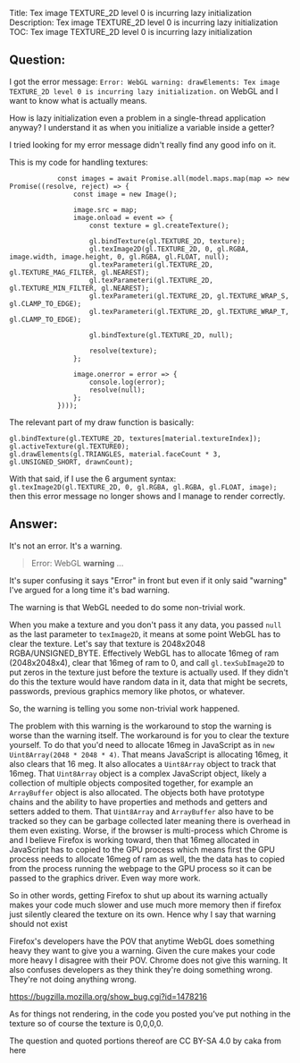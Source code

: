 Title: Tex image TEXTURE_2D level 0 is incurring lazy initialization
Description: Tex image TEXTURE_2D level 0 is incurring lazy initialization
TOC: Tex image TEXTURE_2D level 0 is incurring lazy initialization

## Question:

I got the error message: `Error: WebGL warning: drawElements: Tex image TEXTURE_2D level 0 is incurring lazy initialization.` on WebGL and I want to know what is actually means.

How is lazy initialization even a problem in a single-thread application anyway? I understand it as when you initialize a variable inside a getter?

I tried looking for my error message didn't really find any good info on it.


This is my code for handling textures:

````
            const images = await Promise.all(model.maps.map(map => new Promise((resolve, reject) => {
                const image = new Image();

                image.src = map;
                image.onload = event => {
                    const texture = gl.createTexture();

                    gl.bindTexture(gl.TEXTURE_2D, texture);
                    gl.texImage2D(gl.TEXTURE_2D, 0, gl.RGBA, image.width, image.height, 0, gl.RGBA, gl.FLOAT, null);
                    gl.texParameteri(gl.TEXTURE_2D, gl.TEXTURE_MAG_FILTER, gl.NEAREST);
                    gl.texParameteri(gl.TEXTURE_2D, gl.TEXTURE_MIN_FILTER, gl.NEAREST);
                    gl.texParameteri(gl.TEXTURE_2D, gl.TEXTURE_WRAP_S, gl.CLAMP_TO_EDGE);
                    gl.texParameteri(gl.TEXTURE_2D, gl.TEXTURE_WRAP_T, gl.CLAMP_TO_EDGE);

                    gl.bindTexture(gl.TEXTURE_2D, null);

                    resolve(texture);
                };

                image.onerror = error => {
                    console.log(error);
                    resolve(null);
                };
            })));
````

The relevant part of my draw function is basically:

````
gl.bindTexture(gl.TEXTURE_2D, textures[material.textureIndex]);
gl.activeTexture(gl.TEXTURE0);
gl.drawElements(gl.TRIANGLES, material.faceCount * 3, gl.UNSIGNED_SHORT, drawnCount);
````

With that said, if I use the 6 argument syntax: ` gl.texImage2D(gl.TEXTURE_2D, 0, gl.RGBA, gl.RGBA, gl.FLOAT, image);` then this error message no longer shows and I manage to render correctly.

## Answer:

It's not an error. It's a warning.

> Error: WebGL **warning** ...

It's super confusing it says "Error" in front but even if it only said "warning" I've argued for a long time it's bad warning.

The warning is that WebGL needed to do some non-trivial work. 

When you make a texture and you don't pass it any data, you passed `null` as the last parameter to `texImage2D`, it means at some point WebGL has to clear the texture. Let's say that texture is 2048x2048 RGBA/UNSIGNED_BYTE. Effectively WebGL has to allocate 16meg of ram (2048x2048x4), clear that 16meg of ram to 0, and call `gl.texSubImage2D` to put zeros in the texture just before the texture is actually used. If they didn't do this the texture would have random data in it, data that might be secrets, passwords, previous graphics memory like photos, or whatever.

So, the warning is telling you some non-trivial work happened.

The problem with this warning is the workaround to stop the warning is worse than the warning itself. The workaround is for you to clear the texture yourself. To do that you'd need to allocate 16meg in JavaScript as in `new Uint8Array(2048 * 2048 * 4)`. That means JavaScript is allocating 16meg, it also clears that 16 meg. It also allocates a `Uint8Array` object to track that 16meg. That `Uint8Array` object is a complex JavaScript object, likely a collection of multiple objects composited together, for example an `ArrayBuffer` object is also allocated. The objects both have prototype chains and the ability to have properties and methods and getters and setters added to them. That `Uint8Array` and `ArrayBuffer` also have to be tracked so they can be garbage collected later meaning there is overhead in them even existing. Worse, if the browser is multi-process which Chrome is and I believe Firefox is working toward, then that 16meg allocated in JavaScript has to copied to the GPU process which means first the GPU process needs to allocate 16meg of ram as well, the the data has to copied from the process running the webpage to the GPU process so it can be passed to the graphics driver. Even way more work.

So in other words, getting Firefox to shut up about its warning actually makes your code much slower and use much more memory then if firefox just silently cleared the texture on its own. Hence why I say that warning should not exist

Firefox's developers have the POV that anytime WebGL does something heavy they want to give you a warning. Given the cure makes your code more heavy I disagree with their POV. Chrome does not give this warning. It also confuses developers as they think they're doing something wrong. They're not doing anything wrong.

https://bugzilla.mozilla.org/show_bug.cgi?id=1478216

As for things not rendering, in the code you posted you've put nothing in the texture so of course the texture is 0,0,0,0. 

<div class="so">
  <div>The question and quoted portions thereof are 
    CC BY-SA 4.0 by
    <a data-href="https://stackoverflow.com/users/12001647">caka</a>
    from
    <a data-href="https://stackoverflow.com/questions/57734645">here</a>
  </div>
</div>
